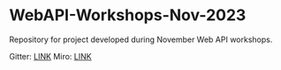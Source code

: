 # WebAPI-Workshops-Nov-2023
Repository for project developed during November Web API workshops.


Gitter: [LINK](https://app.gitter.im/#/room/#webapi-workshops-november-2023:gitter.im)
Miro: [LINK](https://miro.com/app/board/uXjVNK1RTos=/)

